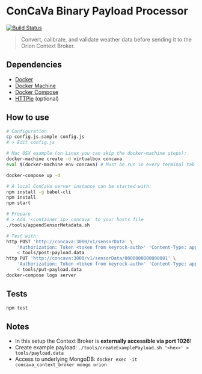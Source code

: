 # ConCaVa Binary Payload Processor

[![Build Status](https://travis-ci.org/kukua/concava.svg?branch=master)](https://travis-ci.org/kukua/concava)

> Convert, calibrate, and validate weather data before sending it to the Orion Context Broker.

## Dependencies

- [Docker](http://docs.docker.com/)
- [Docker Machine](https://docs.docker.com/machine/)
- [Docker Compose](http://docs.docker.com/compose/)
- [HTTPie](https://github.com/jkbrzt/httpie) (optional)

## How to use

```bash
# Configuration
cp config.js.sample config.js
# > Edit config.js

# Mac OSX example (on Linux you can skip the docker-machine steps):
docker-machine create -d virtualbox concava
eval $(docker-machine env concava) # Must be run in every terminal tab

docker-compose up -d

# A local ConCaVa server instance can be started with:
npm install -g babel-cli
npm install
npm start

# Prepare
# > Add '<container ip> concava' to your hosts file
./tools/appendSensorMetadata.sh

# Test with:
http POST 'http://concava:3000/v1/sensorData' \
	'Authorization: Token <token from keyrock-auth>' 'Content-Type: application/octet-stream' \
	< tools/post-payload.data
http PUT 'http://concava:3000/v1/sensorData/0000000000000001' \
	'Authorization: Token <token from keyrock-auth>' 'Content-Type: application/octet-stream' \
	< tools/put-payload.data
docker-compose logs server
```

## Tests

```bash
npm test
```

## Notes

- In this setup the Context Broker is __externally accessible via port 1026__!
- Create example payload: `./tools/createExamplePayload.sh '<hex>' > tools/payload.data`
- Access to underlying MongoDB: `docker exec -it concava_context_broker mongo orion`
